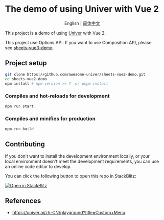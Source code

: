 # The demo of using Univer with Vue 2

<p align="center">
    English
    |
    <a href="./README-zh.md">简体中文</a>
</p>

This project is a demo of using [Univer](https://github.com/dream-num/univer) with Vue 2.

This project use Options API. If you want to use Composition API, please see [sheets-vue3-demo](https://github.com/awesome-univer/sheets-vue3-demo).

## Project setup

```bash
git clone https://github.com/awesome-univer/sheets-vue2-demo.git
cd sheets-vue2-demo
npm install # npm version >= 7  or pnpm install
```

### Compiles and hot-reloads for development

```bash
npm run start
```

### Compiles and minifies for production

```bash
npm run build
```

## Contributing

If you don't want to install the development environment locally, or your local environment doesn't meet the development requirements, you can use an online code editor to develop.

You can click the following button to open this repo in StackBlitz:

[![Open in StackBlitz](https://developer.stackblitz.com/img/open_in_stackblitz.svg)](https://stackblitz.com/github/awesome-univer/sheets-vue2-demo)

## References

- https://univer.ai/zh-CN/playground?title=Custom+Menu
